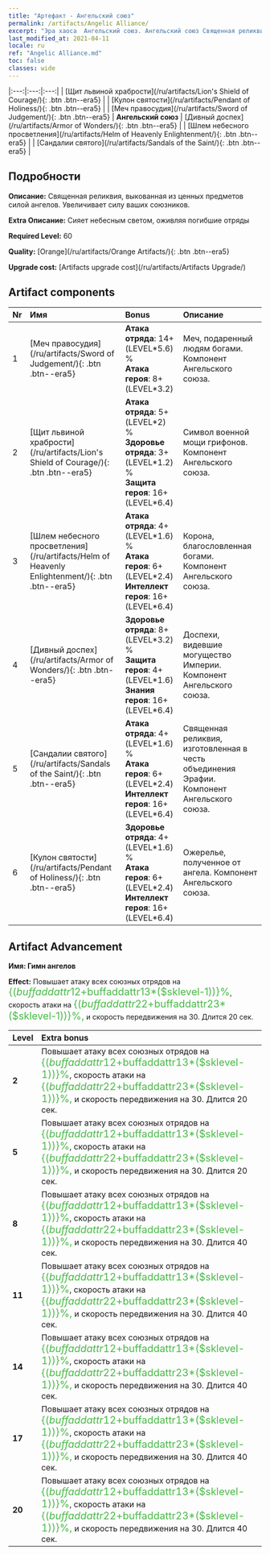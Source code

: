 ```yaml
---
title: "Артефакт - Ангельский союз"
permalink: /artifacts/Angelic Alliance/
excerpt: "Эра хаоса  Ангельский союз. Ангельский союз Священная реликвия, выкованная из ценных предметов силой ангелов. Увеличивает силу ваших союзников."
last_modified_at: 2021-04-11
locale: ru
ref: "Angelic Alliance.md"
toc: false
classes: wide
---
```


  |:---:|:---:|:---:| 
  | [Щит львиной храбрости](/ru/artifacts/Lion's Shield of Courage/){: .btn .btn--era5} |   | [Кулон святости](/ru/artifacts/Pendant of Holiness/){: .btn .btn--era5} | 
  | [Меч правосудия](/ru/artifacts/Sword of Judgement/){: .btn .btn--era5} | **Ангельский союз** | [Дивный доспех](/ru/artifacts/Armor of Wonders/){: .btn .btn--era5} | 
  | [Шлем небесного просветления](/ru/artifacts/Helm of Heavenly Enlightenment/){: .btn .btn--era5} |   | [Сандалии святого](/ru/artifacts/Sandals of the Saint/){: .btn .btn--era5} | 


## Подробности

 **Описание:** Священная реликвия, выкованная из ценных предметов силой ангелов. Увеличивает силу ваших союзников.

 **Extra Описание:** Сияет небесным светом, оживляя погибшие отряды

 **Required Level:** 60

 **Quality:** [Orange](/ru/artifacts/Orange Artifacts/){: .btn .btn--era5}

 **Upgrade cost:** [Artifacts upgrade cost](/ru/artifacts/Artifacts Upgrade/)



## Artifact components

  | Nr |    Имя    |   Bonus | Описание | 
  |:---|:-----------|:--------|:------------| 
  | 1 | [Меч правосудия](/ru/artifacts/Sword of Judgement/){: .btn .btn--era5} | **Атака отряда**: 14+(LEVEL\*5.6) %<br/>**Атака героя**: 8+(LEVEL\*3.2) | Меч, подаренный людям богами. Компонент Ангельского союза. | 
  | 2 | [Щит львиной храбрости](/ru/artifacts/Lion's Shield of Courage/){: .btn .btn--era5} | **Атака отряда**: 5+(LEVEL\*2) %<br/>**Здоровье отряда**: 3+(LEVEL\*1.2) %<br/>**Защита героя**: 16+(LEVEL\*6.4) | Символ военной мощи грифонов. Компонент Ангельского союза. | 
  | 3 | [Шлем небесного просветления](/ru/artifacts/Helm of Heavenly Enlightenment/){: .btn .btn--era5} | **Атака отряда**: 4+(LEVEL\*1.6) %<br/>**Атака героя**: 6+(LEVEL\*2.4)<br/>**Интеллект героя**: 16+(LEVEL\*6.4) | Корона, благословленная богами. Компонент Ангельского союза. | 
  | 4 | [Дивный доспех](/ru/artifacts/Armor of Wonders/){: .btn .btn--era5} | **Здоровье отряда**: 8+(LEVEL\*3.2) %<br/>**Защита героя**: 4+(LEVEL\*1.6)<br/>**Знания героя**: 16+(LEVEL\*6.4) | Доспехи, видевшие могущество Империи. Компонент Ангельского союза. | 
  | 5 | [Сандалии святого](/ru/artifacts/Sandals of the Saint/){: .btn .btn--era5} | **Атака отряда**: 4+(LEVEL\*1.6) %<br/>**Атака героя**: 6+(LEVEL\*2.4)<br/>**Интеллект героя**: 16+(LEVEL\*6.4) | Священная реликвия, изготовленная в честь объединения Эрафии. Компонент Ангельского союза. | 
  | 6 | [Кулон святости](/ru/artifacts/Pendant of Holiness/){: .btn .btn--era5} | **Здоровье отряда**: 4+(LEVEL\*1.6) %<br/>**Атака героя**: 6+(LEVEL\*2.4)<br/>**Интеллект героя**: 16+(LEVEL\*6.4) | Ожерелье, полученное от ангела. Компонент Ангельского союза. | 


## Artifact Advancement

 **Имя: Гимн ангелов**

 **Effect:** Повышает атаку всех союзных отрядов на <span style="color: #48b946;font-size:20px">{($buffaddattr12+$buffaddattr13*($sklevel-1))}%</span>, скорость атаки на <span style="color: #48b946;font-size:20px">{($buffaddattr22+$buffaddattr23*($sklevel-1))}%,</span> и скорость передвижения на 30. Длится 20 сек.

  |  Level  |    Extra bonus  | 
  |:--------|:----------------| 
  | **2** | Повышает атаку всех союзных отрядов на <span style="color: #48b946;font-size:20px">{($buffaddattr12+$buffaddattr13*($sklevel-1))}%</span>, скорость атаки на <span style="color: #48b946;font-size:20px">{($buffaddattr22+$buffaddattr23*($sklevel-1))}%,</span> и скорость передвижения на 30. Длится 20 сек. | 
  | **5** | Повышает атаку всех союзных отрядов на <span style="color: #48b946;font-size:20px">{($buffaddattr12+$buffaddattr13*($sklevel-1))}%</span>, скорость атаки на <span style="color: #48b946;font-size:20px">{($buffaddattr22+$buffaddattr23*($sklevel-1))}%,</span> и скорость передвижения на 30. Длится 20 сек. | 
  | **8** | Повышает атаку всех союзных отрядов на <span style="color: #48b946;font-size:20px">{($buffaddattr12+$buffaddattr13*($sklevel-1))}%</span>, скорость атаки на <span style="color: #48b946;font-size:20px">{($buffaddattr22+$buffaddattr23*($sklevel-1))}%,</span> и скорость передвижения на 30. Длится 40 сек. | 
  | **11** | Повышает атаку всех союзных отрядов на <span style="color: #48b946;font-size:20px">{($buffaddattr12+$buffaddattr13*($sklevel-1))}%</span>, скорость атаки на <span style="color: #48b946;font-size:20px">{($buffaddattr22+$buffaddattr23*($sklevel-1))}%,</span> и скорость передвижения на 30. Длится 40 сек. | 
  | **14** | Повышает атаку всех союзных отрядов на <span style="color: #48b946;font-size:20px">{($buffaddattr12+$buffaddattr13*($sklevel-1))}%</span>, скорость атаки на <span style="color: #48b946;font-size:20px">{($buffaddattr22+$buffaddattr23*($sklevel-1))}%,</span> и скорость передвижения на 30. Длится 40 сек. | 
  | **17** | Повышает атаку всех союзных отрядов на <span style="color: #48b946;font-size:20px">{($buffaddattr12+$buffaddattr13*($sklevel-1))}%</span>, скорость атаки на <span style="color: #48b946;font-size:20px">{($buffaddattr22+$buffaddattr23*($sklevel-1))}%,</span> и скорость передвижения на 30. Длится 40 сек. | 
  | **20** | Повышает атаку всех союзных отрядов на <span style="color: #48b946;font-size:20px">{($buffaddattr12+$buffaddattr13*($sklevel-1))}%</span>, скорость атаки на <span style="color: #48b946;font-size:20px">{($buffaddattr22+$buffaddattr23*($sklevel-1))}%,</span> и скорость передвижения на 30. Длится 40 сек. | 
